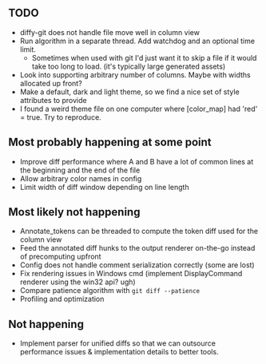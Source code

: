 TODO
----
* diffy-git does not handle file move well in column view
* Run algorithm in a separate thread. Add watchdog and an optional time limit.
   * Sometimes when used with git I'd just want it to skip a file if it would take too long to load.
      (it's typically large generated assets)
* Look into supporting arbitrary number of columns. Maybe with widths allocated up front?
* Make a default, dark and light theme, so we find a nice set of style attributes to provide
* I found a weird theme file on one computer where [color_map] had
  'red' = true. Try to reproduce.

Most probably happening at some point
-------------------------------------
* Improve diff performance where A and B have a lot of common lines at the beginning and the end of the file
* Allow arbitrary color names in config
* Limit width of diff window depending on line length

Most likely not happening
-------------------------
* Annotate_tokens can be threaded to compute the token diff used for the column view
* Feed the annotated diff hunks to the output renderer on-the-go instead of precomputing upfront
* Config does not handle comment serialization correctly (some are lost)
* Fix rendering issues in Windows cmd (implement DisplayCommand renderer using the win32 api? ugh)
* Compare patience algorithm with `git diff --patience`
* Profiling and optimization

Not happening
-------------
* Implement parser for unified diffs so that we can outsource performance issues & implementation
  details to better tools.